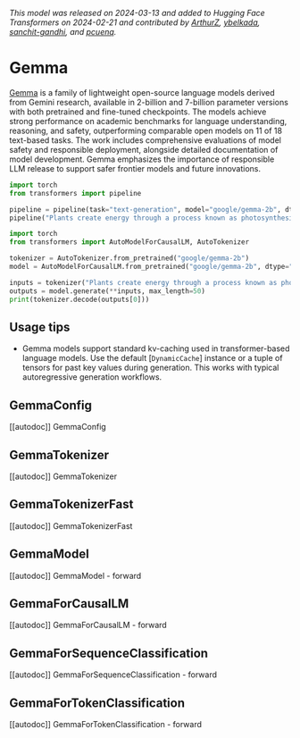 <!--Copyright 2024 The HuggingFace Team. All rights reserved.

Licensed under the Apache License, Version 2.0 (the "License"); you may not use this file except in compliance with
the License. You may obtain a copy of the License at

http://www.apache.org/licenses/LICENSE-2.0

Unless required by applicable law or agreed to in writing, software distributed under the License is distributed on
an "AS IS" BASIS, WITHOUT WARRANTIES OR CONDITIONS OF ANY KIND, either express or implied. See the License for the
specific language governing permissions and limitations under the License.

⚠️ Note that this file is in Markdown but contain specific syntax for our doc-builder (similar to MDX) that may not be
rendered properly in your Markdown viewer.

-->
*This model was released on 2024-03-13 and added to Hugging Face Transformers on 2024-02-21 and contributed by [ArthurZ](https://huggingface.co/ArthurZ), [ybelkada](https://huggingface.co/ybelkada), [sanchit-gandhi](https://huggingface.co/sanchit-gandhi), and [pcuenq](https://huggingface.co/pcuenq).*

# Gemma

[Gemma](https://huggingface.co/papers/2403.08295) is a family of lightweight open-source language models derived from Gemini research, available in 2-billion and 7-billion parameter versions with both pretrained and fine-tuned checkpoints. The models achieve strong performance on academic benchmarks for language understanding, reasoning, and safety, outperforming comparable open models on 11 of 18 text-based tasks. The work includes comprehensive evaluations of model safety and responsible deployment, alongside detailed documentation of model development. Gemma emphasizes the importance of responsible LLM release to support safer frontier models and future innovations.

<hfoptions id="usage">
<hfoption id="Pipeline">

```py
import torch
from transformers import pipeline

pipeline = pipeline(task="text-generation", model="google/gemma-2b", dtype="auto",)
pipeline("Plants create energy through a process known as photosynthesis.")
```

</hfoption>
<hfoption id="AutoModel">

```py
import torch
from transformers import AutoModelForCausalLM, AutoTokenizer

tokenizer = AutoTokenizer.from_pretrained("google/gemma-2b")
model = AutoModelForCausalLM.from_pretrained("google/gemma-2b", dtype="auto",)

inputs = tokenizer("Plants create energy through a process known as photosynthesis.", return_tensors="pt")
outputs = model.generate(**inputs, max_length=50)
print(tokenizer.decode(outputs[0]))
```

</hfoption>
</hfoptions>

## Usage tips

- Gemma models support standard kv-caching used in transformer-based language models. Use the default [`DynamicCache`] instance or a tuple of tensors for past key values during generation. This works with typical autoregressive generation workflows.

## GemmaConfig

[[autodoc]] GemmaConfig

## GemmaTokenizer

[[autodoc]] GemmaTokenizer

## GemmaTokenizerFast

[[autodoc]] GemmaTokenizerFast

## GemmaModel

[[autodoc]] GemmaModel
    - forward

## GemmaForCausalLM

[[autodoc]] GemmaForCausalLM
    - forward

## GemmaForSequenceClassification

[[autodoc]] GemmaForSequenceClassification
    - forward

## GemmaForTokenClassification

[[autodoc]] GemmaForTokenClassification
    - forward

